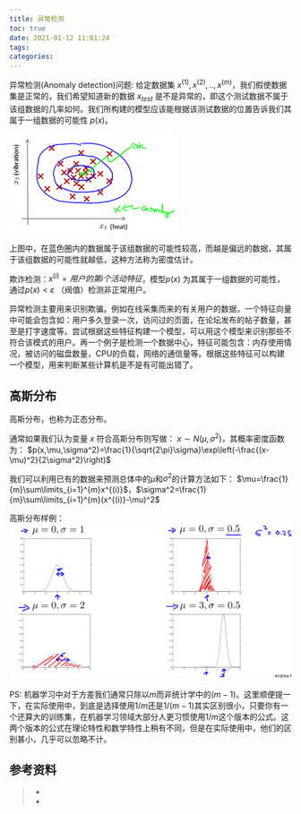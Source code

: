 ```yaml
---
title: 异常检测
toc: true
date: 2021-01-12 11:01:24
tags:
categories:
---
```


异常检测(Anomaly detection)问题: 给定数据集 $x^{(1)},x^{(2)},..,x^{(m)}$，我们假使数据集是正常的，我们希望知道新的数据 $x_{test}$ 是不是异常的，即这个测试数据不属于该组数据的几率如何。我们所构建的模型应该能根据该测试数据的位置告诉我们其属于一组数据的可能性 $p(x)$。

![](异常检测/AI-anomaly-detection.png)

上图中，在蓝色圈内的数据属于该组数据的可能性较高，而越是偏远的数据，其属于该组数据的可能性就越低，这种方法称为密度估计。

欺诈检测：$x^{(i)} = {用户的第i个活动特征}$，模型$p(x)$ 为其属于一组数据的可能性，通过$p(x) < \varepsilon$ （阀值）检测非正常用户。

异常检测主要用来识别欺骗。例如在线采集而来的有关用户的数据，一个特征向量中可能会包含如：用户多久登录一次，访问过的页面，在论坛发布的帖子数量，甚至是打字速度等。尝试根据这些特征构建一个模型，可以用这个模型来识别那些不符合该模式的用户。再一个例子是检测一个数据中心，特征可能包含：内存使用情况，被访问的磁盘数量，CPU的负载，网络的通信量等。根据这些特征可以构建一个模型，用来判断某些计算机是不是有可能出错了。

## 高斯分布
高斯分布，也称为正态分布。

通常如果我们认为变量 $x$ 符合高斯分布则写做： $x \sim N(\mu, \sigma^2)$，其概率密度函数为： $p(x,\mu,\sigma^2)=\frac{1}{\sqrt{2\pi}\sigma}\exp\left(-\frac{(x-\mu)^2}{2\sigma^2}\right)$ 

我们可以利用已有的数据来预测总体中的$μ$和$σ^2$的计算方法如下： $\mu=\frac{1}{m}\sum\limits_{i=1}^{m}x^{(i)}$，$\sigma^2=\frac{1}{m}\sum\limits_{i=1}^{m}(x^{(i)}-\mu)^2$

高斯分布样例：![](异常检测/AI-gs-dist.png)

PS: 机器学习中对于方差我们通常只除以$m$而非统计学中的$(m-1)$。这里顺便提一下，在实际使用中，到底是选择使用$1/m$还是$1/(m-1)$其实区别很小，只要你有一个还算大的训练集，在机器学习领域大部分人更习惯使用$1/m$这个版本的公式。这两个版本的公式在理论特性和数学特性上稍有不同，但是在实际使用中，他们的区别甚小，几乎可以忽略不计。
## 参考资料
> - []()
> - []()
